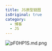 ```yaml
---
title: JS原型链图
isOriginal: true
category:
  - 博客
  - JS
---
```


![pF0HP1S.md.png](https://s11.ax1x.com/2024/03/02/pF0HP1S.md.png)